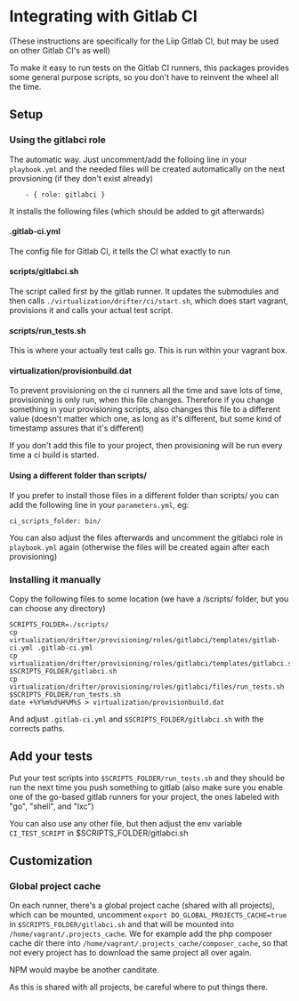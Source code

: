 # Integrating with Gitlab CI

(These instructions are specifically for the Liip Gitlab CI, but may be used on other Gitlab CI's as well)

To make it easy to run tests on the Gitlab CI runners, this packages provides some general purpose scripts, so you don't have to reinvent the wheel all the time.

## Setup

### Using the gitlabci role

The automatic way. Just uncomment/add the folloing line in your `playbook.yml` and the needed files will be created automatically on the next provsioning (if they don't exist already)

````
    - { role: gitlabci }
````

It installs the following files (which should be added to git afterwards)

#### .gitlab-ci.yml

The config file for Gitlab CI, it tells the CI what exactly to run

#### scripts/gitlabci.sh

The script called first by the gitlab runner. It updates the submodules and then calls `./virtualization/drifter/ci/start.sh`, which does start vagrant, provisions it and calls your actual test script. 

#### scripts/run_tests.sh

This is where your actually test calls go. This is run within your vagrant box.

#### virtualization/provisionbuild.dat

To prevent provisioning on the ci runners all the time and save lots of time, provisioning is only run, when this file changes. Therefore if you change something in your provisioning scripts, also changes this file to a different value (doesn't matter which one, as long as it's different, but some kind of timestamp assures that it's different)

If you don't add this file to your project, then provisioning will be run every time a ci build is started.

#### Using a different folder than scripts/

If you prefer to install those files in a different folder than scripts/ you can add the following line in your `parameters.yml`, eg:

```
ci_scripts_folder: bin/
```

You can also adjust the files afterwards and uncomment the gitlabci role in `playbook.yml` again (otherwise the files will be created again after each provisioning)


### Installing it manually

Copy the following files to some location (we have a /scripts/ folder, but you can choose any directory)

````
SCRIPTS_FOLDER=./scripts/
cp virtualization/drifter/provisioning/roles/gitlabci/templates/gitlab-ci.yml .gitlab-ci.yml
cp virtualization/drifter/provisioning/roles/gitlabci/templates/gitlabci.sh $SCRIPTS_FOLDER/gitlabci.sh
cp virtualization/drifter/provisioning/roles/gitlabci/files/run_tests.sh $SCRIPTS_FOLDER/run_tests.sh
date +%Y%m%d%H%M%S > virtualization/provisionbuild.dat
````

And adjust `.gitlab-ci.yml` and `$SCRIPTS_FOLDER/gitlabci.sh` with the corrects paths.

## Add your tests

Put your test scripts into `$SCRIPTS_FOLDER/run_tests.sh` and they should be run the next time you push something to gitlab (also make sure you enable one of the go-based gitlab runners for your project, the ones labeled with "go", "shell", and "lxc")

You can also use any other file, but then adjust the env variable `CI_TEST_SCRIPT` in  $SCRIPTS_FOLDER/gitlabci.sh

## Customization


### Global project cache

On each runner, there's a global project cache (shared with all projects), which can be mounted, uncomment `export DO_GLOBAL_PROJECTS_CACHE=true` in `$SCRIPTS_FOLDER/gitlabci.sh` and that will be mounted into `/home/vagrant/.projects_cache`. We for example add the php composer cache dir there into `/home/vagrant/.projects_cache/composer_cache`, so that not every project has to download the same project all over again.

NPM would maybe be another canditate.

As this is shared with all projects, be careful where to put things there.








